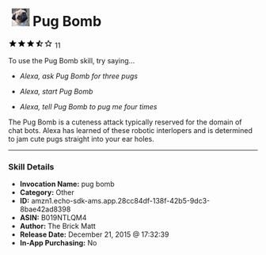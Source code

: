 # &nbsp;<img src="skill_icon" alt="Pug Bomb icon" width="36"> Pug Bomb
![3.7 stars](../../images/ic_star_black_18dp_1x.png)![3.7 stars](../../images/ic_star_black_18dp_1x.png)![3.7 stars](../../images/ic_star_black_18dp_1x.png)![3.7 stars](../../images/ic_star_half_black_18dp_1x.png)![3.7 stars](../../images/ic_star_border_black_18dp_1x.png) 11

To use the Pug Bomb skill, try saying...

* *Alexa, ask Pug Bomb for three pugs*

* *Alexa, start Pug Bomb*

* *Alexa, tell Pug Bomb to pug me four times*

The Pug Bomb is a cuteness attack typically reserved for the domain of chat bots.  Alexa has learned of these robotic interlopers and is determined to jam cute pugs straight into your ear holes.

***

### Skill Details

* **Invocation Name:** pug bomb
* **Category:** Other
* **ID:** amzn1.echo-sdk-ams.app.28cc84df-138f-42b5-9dc3-8bae42ad8398
* **ASIN:** B019NTLQM4
* **Author:** The Brick Matt
* **Release Date:** December 21, 2015 @ 17:32:39
* **In-App Purchasing:** No
